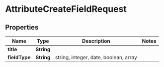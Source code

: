 

# AttributeCreateFieldRequest


## Properties

| Name | Type | Description | Notes |
|------------ | ------------- | ------------- | -------------|
|**title** | **String** |  |  |
|**fieldType** | **String** | string, integer, date, boolean, array |  |



